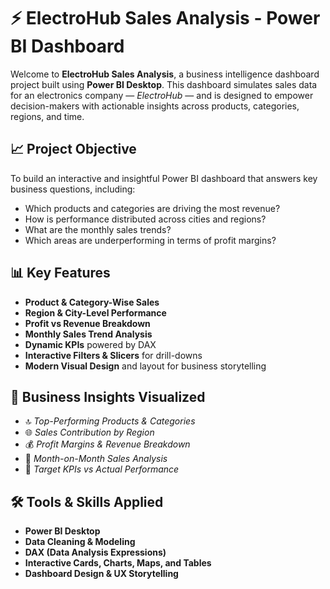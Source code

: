 # ⚡ ElectroHub Sales Analysis - Power BI Dashboard

Welcome to **ElectroHub Sales Analysis**, a business intelligence dashboard project built using **Power BI Desktop**. This dashboard simulates sales data for an electronics company — *ElectroHub* — and is designed to empower decision-makers with actionable insights across products, categories, regions, and time.

## 📈 Project Objective

To build an interactive and insightful Power BI dashboard that answers key business questions, including:
- Which products and categories are driving the most revenue?
- How is performance distributed across cities and regions?
- What are the monthly sales trends?
- Which areas are underperforming in terms of profit margins?

## 📊 Key Features

- **Product & Category-Wise Sales**  
- **Region & City-Level Performance**  
- **Profit vs Revenue Breakdown**  
- **Monthly Sales Trend Analysis**  
- **Dynamic KPIs** powered by DAX  
- **Interactive Filters & Slicers** for drill-downs  
- **Modern Visual Design** and layout for business storytelling

## 🧠 Business Insights Visualized

- 🔝 *Top-Performing Products & Categories*
- 🌐 *Sales Contribution by Region*
- 💰 *Profit Margins & Revenue Breakdown*
- 📆 *Month-on-Month Sales Analysis*
- 📌 *Target KPIs vs Actual Performance*

## 🛠️ Tools & Skills Applied

- **Power BI Desktop**
- **Data Cleaning & Modeling**
- **DAX (Data Analysis Expressions)**
- **Interactive Cards, Charts, Maps, and Tables**
- **Dashboard Design & UX Storytelling**
